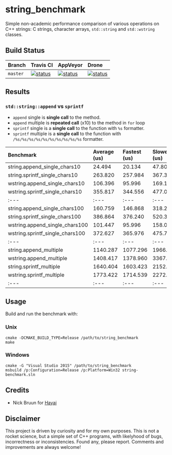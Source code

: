 # string_benchmark

Simple non-academic performance comparison of various operations on C++ strings:
C strings, character arrays, `std::string` and `std::wstring` classes.

## Build Status

| Branch | Travis CI | AppVeyor| Drone |
|:--- |:--- |:--- |:--- |
| `master` | [![status](https://travis-ci.org/mloskot/string_benchmark.svg?branch=master)](https://travis-ci.org/mloskot/string_benchmark) | [![status](https://ci.appveyor.com/api/projects/status/w07moe4jimo6cqp1/branch/master?svg=true)](https://ci.appveyor.com/project/mloskot/string-benchmark/branch/master) | [![status](https://drone.io/github.com/mloskot/string_benchmark/status.png)](https://drone.io/github.com/mloskot/string_benchmark/latest) |

## Results

### `std::string::append` vs `sprintf`

* `append` single is **single call** to the method.
* `append` multiple is **repeated call** (x10) to the method in `for` loop
* `sprintf` single is a **single call** to the function with `%s` formatter.
* `sprintf` multiple is a **single call** to the function with  `/%s/%s/%s/%s/%s/%s/%s/%s/%s/%s` formatter.

| Benchmark | Average (us) | Fastest (us) | Slowest (us) |
|:--- |:--- |:--- |:--- |
| string.append_single_chars10 | 24.494 | 20.134 | 47.801 |
| string.sprintf_single_chars10 | 263.820 | 257.984 | 367.315 |
| wstring.append_single_chars10 | 106.396 | 95.996 | 169.181 |
| wstring.sprintf_single_chars10 | 355.817 | 344.556 | 477.092 |
|:--- |:--- |:--- |:--- |
| string.append_single_chars100 | 160.759 | 146.868 | 318.228 |
| string.sprintf_single_chars100 | 386.864 | 376.240 | 520.378 |
| wstring.append_single_chars100 | 101.447 | 95.996 | 158.024 |
| wstring.sprintf_single_chars100 | 372.627 | 365.976 | 475.753 |
|:--- |:--- |:--- |:--- |
| string.append_multiple | 1140.287 | 1077.296 | 1966.223 |
| wstring.append_multiple | 1408.417 | 1378.960 | 3367.890 |
| string.sprintf_multiple | 1640.404 | 1603.423 | 2152.755 |
| wstring.sprintf_multiple | 1773.422 | 1714.539 | 2272.796 |
|:--- |:--- |:--- |:--- |

## Usage

Build and run the benchmark with: 

### Unix

```
cmake -DCMAKE_BUILD_TYPE=Release /path/to/string_benchmark
make
```

### Windows

```
cmake -G "Visual Studio 2015" /path/to/string_benchmark
msbuild /p:Configuration=Release /p:Platform=Win32 string-benchmark.sln
```

## Credits

* Nick Bruun for [Hayai](https://github.com/nickbruun/hayai)

## Disclaimer

This project is driven by curiosity and for my own purposes.
This is not a rocket science, but a simple set of C++ programs,
with likelyhood of bugs, incorrectness or inconsistencies.
Found any, please report.
Comments and improvements are always welcome!